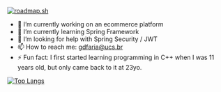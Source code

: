 [![roadmap.sh](https://api.roadmap.sh/v1-badge/tall/6490b38fdb7de05a7a6f3d97?variant=light&roadmaps=spring-boot%2Cjava%2Cbackend)](https://roadmap.sh) 

- 🔭 I’m currently working on an ecommerce platform
- 🌱 I’m currently learning Spring Framework
- 🤔 I’m looking for help with Spring Security / JWT
- 📫 How to reach me: gdfaria@ucs.br
- ⚡ Fun fact: I first started learning programming in C++ when I was 11 years old, but only came back to it at 23yo.

[![Top Langs](https://github-readme-stats.vercel.app/api/top-langs/?username=guilhermedeon)](https://github.com/anuraghazra/github-readme-stats)
